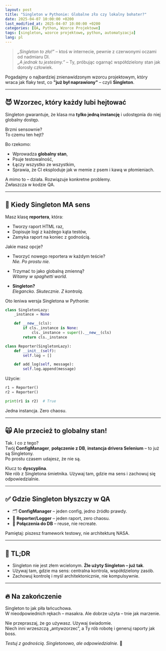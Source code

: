 ```yaml
---
layout: post
title: "Singleton w Pythonie: Globalne zło czy lokalny bohater?"
date: 2025-04-07 10:00:00 +0200
last_modified_at: 2025-04-07 10:00:00 +0200
categories: [QA, Python, Wzorce Projektowe]
tags: [singleton, wzorce projektowe, python, automatyzacja]
lang: pl
---
```


> _„Singleton to zło!”_ – ktoś w internecie, pewnie z czerwonymi oczami od nadmiaru DI.  
> _„A jednak tu jesteśmy.”_ – Ty, próbując ogarnąć współdzielony stan jak dorosły człowiek.

Pogadajmy o najbardziej znienawidzonym wzorcu projektowym, który wraca jak flaky test, co **"już był naprawiony"** – czyli **Singleton**.

---

## 😈 Wzorzec, który każdy lubi hejtować

Singleton gwarantuje, że klasa ma **tylko jedną instancję** i udostępnia do niej globalny dostęp.

Brzmi sensownie?  
To czemu ten hejt?

Bo rzekomo:

- Wprowadza **globalny stan**,
- Psuje testowalność,
- Łączy wszystko ze wszystkim,
- Sprawia, że CI eksploduje jak w memie z psem i kawą w płomieniach.

A mimo to – działa. Rozwiązuje konkretne problemy.  
Zwłaszcza w kodzie QA.

---

## 🤫 Kiedy Singleton MA sens

Masz klasę **reportera**, która:

- Tworzy raport HTML raz,
- Dopisuje logi z każdego kąta testów,
- Zamyka raport na koniec z godnością.

Jakie masz opcje?

- Tworzyć nowego reportera w każdym teście?  
  _Nie. Po prostu nie._

- Trzymać to jako globalną zmienną?  
  _Witamy w spaghetti world._

- **Singleton?**  
  _Elegancko. Skutecznie. Z kontrolą._

Oto leniwa wersja Singletona w Pythonie:

```python
class SingletonLazy:
    _instance = None

    def __new__(cls):
        if cls._instance is None:
            cls._instance = super().__new__(cls)
        return cls._instance

class Reporter(SingletonLazy):
    def __init__(self):
        self.log = []

    def add_log(self, message):
        self.log.append(message)
```

Użycie:

```python
r1 = Reporter()
r2 = Reporter()

print(r1 is r2)  # True
```

Jedna instancja. Zero chaosu.

---

## 🙀 Ale przecież to globalny stan!

Tak. I co z tego?  
Twój **ConfigManager**, **połączenie z DB**, **instancja drivera Selenium** – to już są Singletony.  
Po prostu czasem udajesz, że nie są.

Klucz to **dyscyplina**.  
Nie rób z Singletona śmietnika. Używaj tam, gdzie ma sens i zachowuj się odpowiedzialnie.

---

## ✅ Gdzie Singleton błyszczy w QA

- 🗂️ **ConfigManager** – jeden config, jedno źródło prawdy.
- 🧪 **Reporter/Logger** – jeden raport, zero chaosu.
- 🔌 **Połączenia do DB** – reuse, nie recreate.

Pamiętaj: piszesz framework testowy, nie architekturę NASA.

---

## 🧠 TL;DR

- Singleton nie jest złem wcielonym. **Źle użyty Singleton – już tak**.
- Używaj tam, gdzie ma sens: centralna kontrola, współdzielony zasób.
- Zachowuj kontrolę i myśl architektonicznie, nie kompulsywnie.

---

## 🔥 Na zakończenie

Singleton to jak piła łańcuchowa.  
W nieodpowiednich rękach – masakra. Ale dobrze użyta – tnie jak marzenie.

Nie przepraszaj, że go używasz. Używaj świadomie.  
Niech inni wrzeszczą „antywzorzec”, a Ty rób robotę i generuj raporty jak boss.

*Testuj z godnością. Singletonowo, ale odpowiedzialnie.* 🧪
